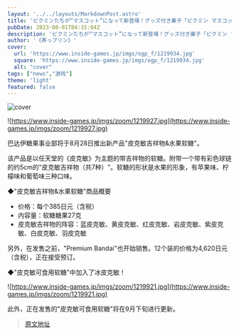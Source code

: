 ```yaml
---
layout: '../../layouts/MarkdownPost.astro'
title: 'ピクミンたちが“マスコット”になって新登場！グッズ付き菓子「ピクミン マスコット&フルーツグミ」8月下旬発売'
pubDate: 2023-08-01T04:15:04Z
description: 'ピクミンたちが“マスコット”になって新登場！グッズ付き菓子「ピクミン マスコット&フルーツグミ」8月下旬発売'
author: '《茶っプリン》'
cover:
  url: 'https://www.inside-games.jp/imgs/ogp_f/1219934.jpg'
  square: 'https://www.inside-games.jp/imgs/ogp_f/1219934.jpg'
  alt: "cover"
tags: ["news","游戏"]
theme: 'light'
featured: false
---
```


![cover](https://www.inside-games.jp/imgs/ogp_f/1219934.jpg)

![https://www.inside-games.jp/imgs/zoom/1219927.jpg](https://www.inside-games.jp/imgs/zoom/1219927.jpg)

巴达伊糖果事业部将于8月28日推出新产品"皮克敏吉祥物&水果软糖"。

该产品是以任天堂的《皮克敏》为主题的带吉祥物的软糖。附带一个带有彩色球链的约5cm的"皮克敏吉祥物（共7种）"。软糖的形状是水果的形象，有苹果味、柠檬味和葡萄味三种口味。

◆"皮克敏吉祥物&水果软糖"商品概要
- 价格：每个385日元（含税）
- 内容量：软糖糖果27克
- 皮克敏吉祥物的阵容：蓝皮克敏、黄皮克敏、红皮克敏、岩皮克敏、紫皮克敏、白皮克敏、羽皮克敏

另外，在发售之前，"Premium Bandai"也开始销售。12个装的价格为4,620日元（含税），正在接受预订。

◆"皮克敏可食用软糖"中加入了冰皮克敏！

![https://www.inside-games.jp/imgs/zoom/1219921.jpg](https://www.inside-games.jp/imgs/zoom/1219921.jpg)

此外，正在发售的"皮克敏可食用软糖"将在9月下旬进行更新。

>[原文地址](https://www.inside-games.jp/article/2023/08/01/147559.html)  
